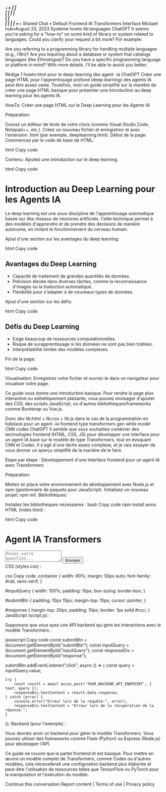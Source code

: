 +_______________________________________________________________________________________________________________________________________________+
|                                                                                                                                               |     
|                                                                                                                                               | 
|                                                                                                                                               |     
|                                                                                                                                               |     
|                                                                                                                                               | 
|                                                                                                                                               |
+_______________________________________________________________________________________________________________________________________________+
Shared Chat
•
Default
Frontend IA Transformers Interface
Mickael hub•August 23, 2023
Système howto lib:languages
ChatGPT
It seems you're asking for a "how-to" on some kind of library or system related to languages. Could you clarify your request a bit more? For example:

Are you referring to a programming library for handling multiple languages (e.g., i18n)?
Are you inquiring about a database or system that catalogs languages (like Ethnologue)?
Do you have a specific programming language or platform in mind?
With more details, I'll be able to assist you better.

Rédige 1 howto:html pour le deep-learning des agent -ia
ChatGPT
Créer une page HTML pour l'apprentissage profond (deep learning) des agents IA peut être assez vaste. Toutefois, voici un guide simplifié sur la manière de créer une page HTML basique pour présenter une introduction au deep learning pour les agents IA.

HowTo: Créer une page HTML sur le Deep Learning pour les Agents IA

Préparation:

Ouvrez un éditeur de texte de votre choix (comme Visual Studio Code, Notepad++, etc.).
Créez un nouveau fichier et enregistrez-le avec l'extension .html (par exemple, deeplearning.html).
Début de la page:
Commencez par le code de base de HTML:

html
Copy code
<!DOCTYPE html>
<html lang="fr">
<head>
    <meta charset="UTF-8">
    <meta name="viewport" content="width=device-width, initial-scale=1.0">
    <title>Introduction au Deep Learning pour les Agents IA</title>
</head>
<body>
Contenu:
Ajoutez une introduction sur le deep learning.

html
Copy code
<h1>Introduction au Deep Learning pour les Agents IA</h1>
<p>Le deep learning est une sous-discipline de l'apprentissage automatique basée sur des réseaux de neurones artificiels. Cette technique permet à des modèles d'apprendre et de prendre des décisions de manière autonome, en imitant le fonctionnement du cerveau humain.</p>
Ajout d'une section sur les avantages du deep learning:

html
Copy code
<h2>Avantages du Deep Learning</h2>
<ul>
    <li>Capacité de traitement de grandes quantités de données.</li>
    <li>Précision élevée dans diverses tâches, comme la reconnaissance d'images ou la traduction automatique.</li>
    <li>Flexibilité pour s'adapter à de nouveaux types de données.</li>
</ul>
Ajout d'une section sur les défis:

html
Copy code
<h2>Défis du Deep Learning</h2>
<ul>
    <li>Exige beaucoup de ressources computationnelles.</li>
    <li>Risque de surapprentissage si les données ne sont pas bien traitées.</li>
    <li>Interprétabilité limitée des modèles complexes.</li>
</ul>
Fin de la page:

html
Copy code
</body>
</html>
Visualisation:
Enregistrez votre fichier et ouvrez-le dans un navigateur pour visualiser votre page.

Ce guide vous donne une introduction basique. Pour rendre la page plus interactive ou esthétiquement plaisante, vous pouvez envisager d'ajouter des CSS, des scripts JavaScript, ou d'autres bibliothèques/frameworks comme Bootstrap ou Vue.js.

Donc dev lib:html + lib:css + lib:js dans le cas de la programmation en fullstack pour un agent -ia frontend type transformers gen while model CNN codex
ChatGPT
Il semble que vous souhaitiez combiner des technologies frontend (HTML, CSS, JS) pour développer une interface pour un agent IA basé sur le modèle de type Transformers, tout en évoquant CNN et Codex. Il s'agit d'une tâche assez complexe, et je vais essayer de vous donner un aperçu simplifié de la manière de le faire.

Étape par étape : Développement d'une interface frontend pour un agent IA avec Transformers

Préparation:

Mettez en place votre environnement de développement avec Node.js et npm (gestionnaire de paquets pour JavaScript).
Initialisez un nouveau projet: npm init.
Bibliothèques:

Installez les bibliothèques nécessaires :
bash
Copy code
npm install axios
HTML (index.html) :

html
Copy code
<!DOCTYPE html>
<html lang="fr">
<head>
    <meta charset="UTF-8">
    <meta name="viewport" content="width=device-width, initial-scale=1.0">
    <title>Agent IA avec Transformers</title>
    <link rel="stylesheet" href="styles.css">
</head>
<body>
    <div class="container">
        <h1>Agent IA Transformers</h1>
        <textarea id="inputQuery" placeholder="Posez votre question..."></textarea>
        <button id="submitBtn">Envoyer</button>
        <div id="response"></div>
    </div>
    <script src="script.js"></script>
</body>
</html>
CSS (styles.css) :

css
Copy code
.container {
    width: 80%;
    margin: 50px auto;
    font-family: Arial, sans-serif;
}

#inputQuery {
    width: 100%;
    padding: 10px;
    box-sizing: border-box;
}

#submitBtn {
    padding: 10px 15px;
    margin-top: 10px;
    cursor: pointer;
}

#response {
    margin-top: 20px;
    padding: 10px;
    border: 1px solid #ccc;
}
JavaScript (script.js) :

Supposons que vous ayez une API backend qui gère les interactions avec le modèle Transformers :

javascript
Copy code
const submitBtn = document.getElementById("submitBtn");
const inputQuery = document.getElementById("inputQuery");
const responseDiv = document.getElementById("response");

submitBtn.addEventListener("click", async () => {
    const query = inputQuery.value;

    try {
        const result = await axios.post('YOUR_BACKEND_API_ENDPOINT', { text: query });
        responseDiv.textContent = result.data.response;
    } catch (error) {
        console.error("Erreur lors de la requête:", error);
        responseDiv.textContent = "Erreur lors de la récupération de la réponse.";
    }
});
Backend (pour l'exemple) :

Vous devriez avoir un backend pour gérer le modèle Transformers. Vous pouvez utiliser des frameworks comme Flask (Python) ou Express (Node.js) pour développer l'API.

Ce guide ne couvre que la partie frontend et est basique. Pour mettre en œuvre un modèle complet de Transformers, comme Codex ou d'autres modèles, cela nécessiterait une configuration backend plus élaborée et peut-être l'utilisation de ressources telles que TensorFlow ou PyTorch pour la manipulation et l'exécution du modèle.

Continue this conversation
Report content
|
Terms of use
|
Privacy policy

